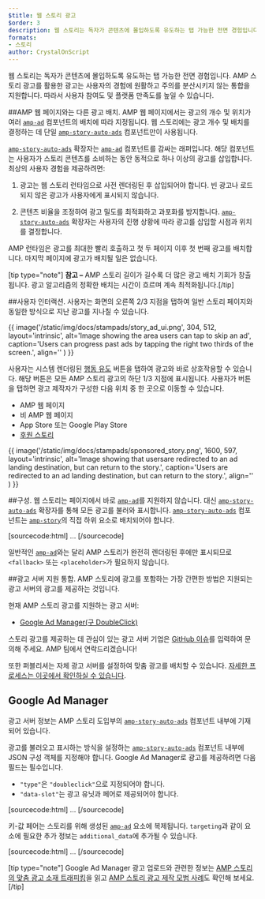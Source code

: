 ```yaml
---
$title: 웹 스토리 광고
$order: 3
description: 웹 스토리는 독자가 콘텐츠에 몰입하도록 유도하는 탭 가능한 전면 경험입니다. AMP 스토리 광고를 활용한 광고는 원활하고 주의를 분산시키지 않는...
formats:
- 스토리
author: CrystalOnScript
---
```


웹 스토리는 독자가 콘텐츠에 몰입하도록 유도하는 탭 가능한 전면 경험입니다. AMP 스토리 광고를 활용한 광고는 사용자의 경험에 원활하고 주의를 분산시키지 않는 통합을 지원합니다. 따라서 사용자 참여도 및 플랫폼 만족도를 높일 수 있습니다.

##AMP 웹 페이지와는 다른 광고 배치. AMP 웹 페이지에서는 광고의 개수 및 위치가 여러 [`amp-ad`](../../../documentation/components/reference/amp-ad.md) 컴포넌트의 배치에 따라 지정됩니다. 웹 스토리에는 광고 개수 및 배치를 결정하는 데 단일 [`amp-story-auto-ads`](../../../documentation/components/reference/amp-story-auto-ads.md) 컴포넌트만이 사용됩니다.

[`amp-story-auto-ads`](../../../documentation/components/reference/amp-story-auto-ads.md) 확장자는 [`amp-ad`](../../../documentation/components/reference/amp-ad.md) 컴포넌트를 감싸는 래퍼입니다. 해당 컴포넌트는 사용자가 스토리 콘텐츠를 소비하는 동안 동적으로 하나 이상의 광고를 삽입합니다. 최상의 사용자 경험을 제공하려면:

1. 광고는 웹 스토리 런타임으로 사전 렌더링된 후 삽입되어야 합니다. 빈 광고나 로드되지 않은 광고가 사용자에게 표시되지 않습니다.

2. 콘텐츠 비율을 조정하여 광고 밀도를 최적화하고 과포화를 방지합니다. [`amp-story-auto-ads`](../../../documentation/components/reference/amp-story-auto-ads.md) 확장자는 사용자의 진행 상황에 따라 광고를 삽입할 시점과 위치를 결정합니다.

AMP 런타임은 광고를 최대한 빨리 호출하고 첫 두 페이지 이후 첫 번째 광고를 배치합니다. 마지막 페이지에 광고가 배치될 일은 없습니다.

<amp-anim width="360" height="640" src="/static/img/docs/stampads/stamp_gif_ad.gif">
  <amp-img placeholder width="360" height="640" src="/static/img/docs/stampads/stamp_gif_still.png">
  </amp-img>
</amp-anim>

[tip type="note"] **참고 –** AMP 스토리 길이가 길수록 더 많은 광고 배치 기회가 창출됩니다. 광고 알고리즘의 정확한 배치는 시간이 흐르며 계속 최적화됩니다.[/tip]

##사용자 인터랙션. 사용자는 화면의 오른쪽 2/3 지점을 탭하여 일반 스토리 페이지와 동일한 방식으로 지난 광고를 지나칠 수 있습니다.

{{ image('/static/img/docs/stampads/story_ad_ui.png', 304, 512, layout='intrinsic', alt='Image showing the area users can tap to skip an ad', caption='Users can progress past ads by tapping the right two thirds of the screen.', align='' ) }}

사용자는 시스템 렌더링된 [행동 유도](story_ads_best_practices.md#call-to-action-button-text-enum) 버튼을 탭하여 광고와 바로 상호작용할 수 있습니다. 해당 버튼은 모든 AMP 스토리 광고의 하단 1/3 지점에 표시됩니다. 사용자가 버튼을 탭하면 광고 제작자가 구성한 다음 위치 중 한 곳으로 이동할 수 있습니다.

- AMP 웹 페이지
- 비 AMP 웹 페이지
- App Store 또는 Google Play Store
- [후원 스토리](story_ads_best_practices.md#sponsored-story)

{{ image('/static/img/docs/stampads/sponsored_story.png', 1600, 597, layout='intrinsic', alt='Image showing that usersare redirected to an ad landing destination, but can return to the story.', caption='Users are redirected to an ad landing destination, but can return to the story.', align='' ) }}

##구성. 웹 스토리는 페이지에서 바로 [`amp-ad`](../../../documentation/components/reference/amp-ad.md)를 지원하지 않습니다. 대신 [`amp-story-auto-ads`](../../../documentation/components/reference/amp-story-auto-ads.md) 확장자를 통해 모든 광고를 불러와 표시합니다. [`amp-story-auto-ads`](../../../documentation/components/reference/amp-story-auto-ads.md) 컴포넌트는 [`amp-story`](../../../documentation/components/reference/amp-story.md)의 직접 하위 요소로 배치되어야 합니다.

[sourcecode:html] <amp-story> <amp-story-auto-ads> <script data-md-type="raw_html" type="application/json">
{
&quot;ad-attributes&quot;: {
// ad server configuration
}
}
</script> </amp-story-auto-ads> <amp-story-page> ... </amp-story-page></amp-story> [/sourcecode]

일반적인 [`amp-ad`](../../../documentation/components/reference/amp-ad.md)와는 달리 AMP 스토리가 완전히 렌더링된 후에만 표시되므로 `<fallback>` 또는 `<placeholder>`가 필요하지 않습니다.

##광고 서버 지원 통합. AMP 스토리에 광고를 포함하는 가장 간편한 방법은 지원되는 광고 서버의 광고를 제공하는 것입니다.

현재 AMP 스토리 광고를 지원하는 광고 서버:

- [Google Ad Manager(구 DoubleClick)](advertise_amp_stories.md#google-ad-manager)

스토리 광고를 제공하는 데 관심이 있는 광고 서버 기업은 [GitHub 이슈](https://github.com/ampproject/amphtml/issues/new)를 입력하여 문의해 주세요. AMP 팀에서 연락드리겠습니다!

또한 퍼블리셔는 자체 광고 서버를 설정하여 맞춤 광고를 배치할 수 있습니다. [자세한 프로세스는 이곳에서 확인하실 수 있습니다](https://github.com/ampproject/amphtml/blob/master/extensions/amp-story/amp-story-ads.md#publisher-placed-ads).

## Google Ad Manager <a name="google-ad-manager"></a>

광고 서버 정보는 AMP 스토리 도입부의 [`amp-story-auto-ads`](../../../documentation/components/reference/amp-story-auto-ads.md) 컴포넌트 내부에 기재되어 있습니다.

광고를 불러오고 표시하는 방식을 설정하는 [`amp-story-auto-ads`](../../../documentation/components/reference/amp-story-auto-ads.md) 컴포넌트 내부에 JSON 구성 객체를 지정해야 합니다. Google Ad Manager로 광고를 제공하려면 다음 필드는 필수입니다.

- `"type"`은 `"doubleclick"`으로 지정되어야 합니다.
- `"data-slot"`는 광고 유닛과 페어로 제공되어야 합니다.

[sourcecode:html] <amp-story> <amp-story-auto-ads> <script data-md-type="raw_html" type="application/json">
{
&quot;ad-attributes&quot;: {
&quot;type&quot;: &quot;doubleclick&quot;,
&quot;data-slot&quot;: &quot;/30497360/a4a/amp_story_dfp_example&quot;
}
}
</script> </amp-story-auto-ads> <amp-story-page> ... </amp-story-page></amp-story> [/sourcecode]

키-값 페어는 스토리를 위해 생성된 [`amp-ad`](../../../documentation/components/reference/amp-ad.md) 요소에 복제됩니다. `targeting`과 같이 요소에 필요한 추가 정보는 `additional_data`에 추가될 수 있습니다.

[sourcecode:html] <amp-story> <amp-story-auto-ads> <script data-md-type="raw_html" type="application/json">
{
&quot;ad-attributes&quot;: {
&quot;type&quot;: &quot;doubleclick&quot;,
&quot;data-slot&quot;: &quot;/30497360/a4a/amp_story_dfp_example&quot;,
&quot;additional_data&quot;: &quot;additional_data_information&quot;
}
}
</script> </amp-story-auto-ads> <amp-story-page> ... </amp-story-page></amp-story> [/sourcecode]

[tip type="note"] Google Ad Manager 광고 업로드와 관련한 정보는 [AMP 스토리의 맞춤 광고 소재 트래피킹](https://support.google.com/admanager/answer/9038178)을 읽고 [AMP 스토리 광고 제작 모범 사례](story_ads_best_practices.md)도 확인해 보세요. [/tip]
